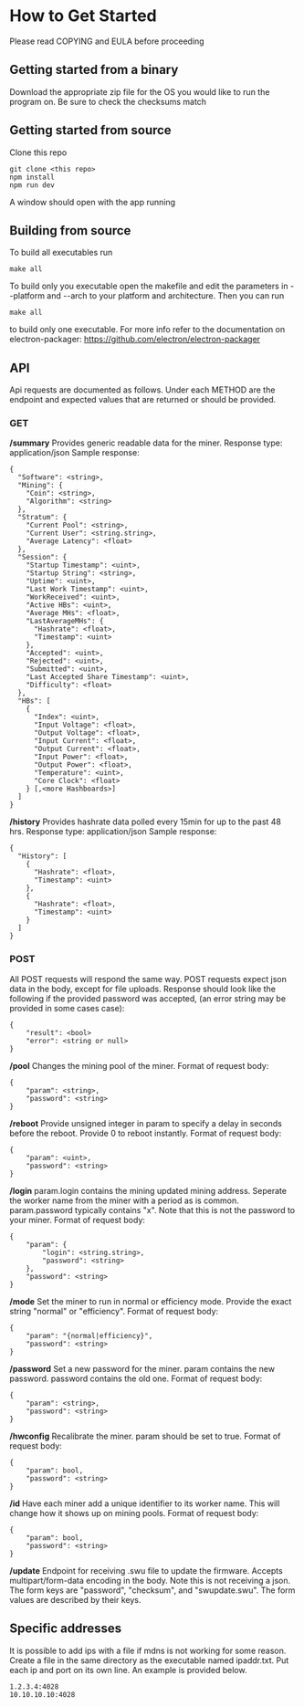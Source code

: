 # How to Get Started
Please read COPYING and EULA before proceeding
## Getting started from a binary
Download the appropriate zip file for the OS you would like to run the program on. Be sure to check the checksums match 
## Getting started from source
Clone this repo
```
git clone <this repo>
npm install
npm run dev
```
A window should open with the app running
## Building from source
To build all executables run
```
make all
```
To build only you executable open the makefile and edit the parameters in --platform and --arch to your platform and architecture.
Then you can run
```
make all
```
to build only one executable. For more info refer to the documentation on electron-packager: https://github.com/electron/electron-packager

## API
Api requests are documented as follows. Under each METHOD are the endpoint and expected values that are returned or should be provided.
### GET
**/summary**
Provides generic readable data for the miner.
Response type: application/json
Sample response:
```
{
  "Software": <string>,
  "Mining": {
    "Coin": <string>,
    "Algorithm": <string>
  },
  "Stratum": {
    "Current Pool": <string>,
    "Current User": <string.string>,
    "Average Latency": <float>
  },
  "Session": {
    "Startup Timestamp": <uint>,
    "Startup String": <string>,
    "Uptime": <uint>,
    "Last Work Timestamp": <uint>,
    "WorkReceived": <uint>,
    "Active HBs": <uint>,
    "Average MHs": <float>,
    "LastAverageMHs": {
      "Hashrate": <float>,
      "Timestamp": <uint>
    },
    "Accepted": <uint>,
    "Rejected": <uint>,
    "Submitted": <uint>,
    "Last Accepted Share Timestamp": <uint>,
    "Difficulty": <float>
  },
  "HBs": [
    {
      "Index": <uint>,
      "Input Voltage": <float>,
      "Output Voltage": <float>,
      "Input Current": <float>,
      "Output Current": <float>,
      "Input Power": <float>,
      "Output Power": <float>,
      "Temperature": <uint>,
      "Core Clock": <float>
    } [,<more Hashboards>]
  ]
}
```
**/history**
Provides hashrate data polled every 15min for up to the past 48 hrs.
Response type: application/json
Sample response:
```
{
  "History": [
    {
      "Hashrate": <float>,
      "Timestamp": <uint>
    },
    {
      "Hashrate": <float>,
      "Timestamp": <uint>
    }
  ]
}
```
### POST
All POST requests will respond the same way.
POST requests expect json data in the body, except for file uploads.
Response should look like the following if the provided password was accepted, (an error string may be provided in some cases case):
```
{
	"result": <bool>
	"error": <string or null>
}
```

**/pool**
Changes the mining pool of the miner.
Format of request body:
```
{
	"param": <string>,
	"password": <string>
}
```
**/reboot**
Provide unsigned integer in param to specify a delay in seconds before the reboot. Provide 0 to reboot instantly.
Format of request body:
```
{
	"param": <uint>,
	"password": <string>
}
```
**/login**
param.login contains the mining updated mining address. Seperate the worker name from the miner with a period as is common.
param.password typically contains "x". Note that this is not the password to your miner. 
Format of request body:
```
{
	"param": {
		"login": <string.string>,
		"password": <string>
	},
	"password": <string>
}
```
**/mode**
Set the miner to run in normal or efficiency mode. Provide the exact string "normal" or "efficiency".
Format of request body:
```
{
	"param": "{normal|efficiency}",
	"password": <string>
}
```
**/password**
Set a new password for the miner. param contains the new password. password contains the old one.
Format of request body:
```
{
	"param": <string>,
	"password": <string>
}
```
**/hwconfig**
Recalibrate the miner.
param should be set to true.
Format of request body:
```
{
	"param": bool,
	"password": <string>
}
```
**/id**
Have each miner add a unique identifier to its worker name. This will change how it shows up on mining pools.
Format of request body:
```
{
	"param": bool,
	"password": <string>
}
```
**/update**
Endpoint for receiving .swu file to update the firmware. Accepts multipart/form-data encoding in the body.
Note this is not receiving a json.
The form keys are "password", "checksum", and "swupdate.swu".
The form values are described by their keys.

## Specific addresses

It is possible to add ips with a file if mdns is not working for some reason.
Create a file in the same directory as the executable named ipaddr.txt.
Put each ip and port on its own line. An example is provided below.
```
1.2.3.4:4028
10.10.10.10:4028
```
